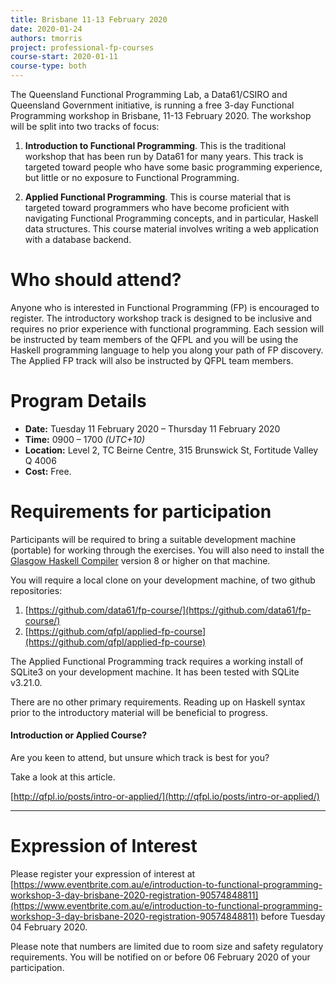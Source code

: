 ```yaml
---
title: Brisbane 11-13 February 2020
date: 2020-01-24
authors: tmorris
project: professional-fp-courses
course-start: 2020-01-11
course-type: both
---
```


The Queensland Functional Programming Lab, a Data61/CSIRO and Queensland Government initiative, is running a free 3-day Functional Programming workshop in Brisbane, 11-13 February 2020. The workshop will be split into two tracks of focus:

1. **Introduction to Functional Programming**. This is the traditional workshop that has been run by Data61 for many years. This track is targeted toward people who have some basic programming experience, but little or no exposure to Functional Programming.

2. **Applied Functional Programming**. This is course material that is targeted toward programmers who have become proficient with navigating Functional Programming concepts, and in particular, Haskell data structures. This course material involves writing a web application with a database backend.

# Who should attend?

Anyone who is interested in Functional Programming (FP) is encouraged to register. The introductory workshop track is designed to be inclusive and requires no prior experience with functional programming.  Each session will be instructed by team members of the QFPL and you will be using the Haskell programming language to help you along your path of FP discovery. The Applied FP track will also be instructed by QFPL team members.

# Program Details

* **Date:** Tuesday 11 February 2020 – Thursday 11 February 2020
* **Time:** 0900 – 1700 *(UTC+10)*
* **Location:** Level 2, TC Beirne Centre, 315 Brunswick St, Fortitude Valley Q 4006
* **Cost:** Free.

# Requirements for participation

Participants will be required to bring a suitable development machine
(portable) for working through the exercises. You will also need to install the [Glasgow Haskell Compiler](http://www.haskell.org/ghc/) version 8 or higher on that machine.

You will require a local clone on your development machine, of two github repositories:

1. [https://github.com/data61/fp-course/](https://github.com/data61/fp-course/)
2. [https://github.com/qfpl/applied-fp-course](https://github.com/qfpl/applied-fp-course)

The Applied Functional Programming track requires a working install of
SQLite3 on your development machine. It has been tested with SQLite v3.21.0.

There are no other primary requirements. Reading up on Haskell syntax prior to the introductory material will be beneficial to progress.

#### Introduction or Applied Course?

Are you keen to attend, but unsure which track is best for you?

Take a look at this article.

[http://qfpl.io/posts/intro-or-applied/](http://qfpl.io/posts/intro-or-applied/)

----

# Expression of Interest

Please register your expression of interest at [https://www.eventbrite.com.au/e/introduction-to-functional-programming-workshop-3-day-brisbane-2020-registration-90574848811](https://www.eventbrite.com.au/e/introduction-to-functional-programming-workshop-3-day-brisbane-2020-registration-90574848811)
before
Tuesday 04 February 2020.

Please note that numbers are limited due to room size and safety regulatory requirements. You will be notified on or before 06 February 2020 of your participation.
